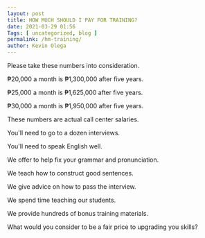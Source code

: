 ```yaml
--- 
layout: post 
title: HOW MUCH SHOULD I PAY FOR TRAINING? 
date: 2021-03-29 01:56
Tags: [ uncategorized, blog ]
permalink: /hm-training/ 
author: Kevin Olega 
--- 
```

Please take these numbers into consideration.

₱20,000 a month is ₱1,300,000 after five years.

₱25,000 a month is ₱1,625,000 after five years.

₱30,000 a month is ₱1,950,000 after five years.

These numbers are actual call center salaries.

You'll need to go to a dozen interviews.

You'll need to speak English well.

We offer to help fix your grammar and pronunciation.

We teach how to construct good sentences.

We give advice on how to pass the interview.

We spend time teaching our students.

We provide hundreds of bonus training materials.

What would you consider to be a fair price to upgrading you skills?